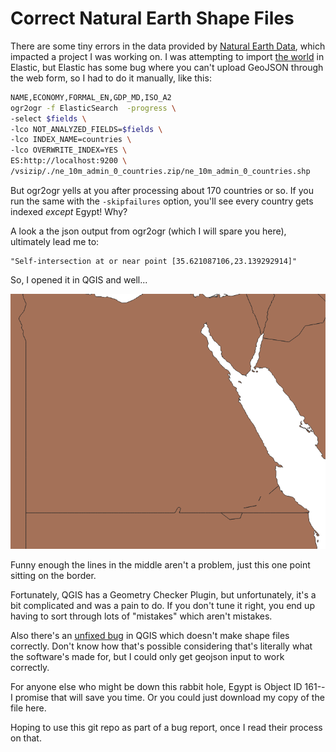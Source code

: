 # Correct Natural Earth Shape Files

There are some tiny errors in the data provided by [Natural Earth
Data](https://www.naturalearthdata.com/), which impacted a project I was
working on. I was attempting to import [the
world](https://www.naturalearthdata.com/downloads/10m-cultural-vectors/)
in Elastic, but Elastic has some bug where you can't upload GeoJSON
through the web form, so I had to do it manually, like this:
```bash
NAME,ECONOMY,FORMAL_EN,GDP_MD,ISO_A2
ogr2ogr -f ElasticSearch  -progress \
-select $fields \
-lco NOT_ANALYZED_FIELDS=$fields \
-lco INDEX_NAME=countries \
-lco OVERWRITE_INDEX=YES \
ES:http://localhost:9200 \
/vsizip/./ne_10m_admin_0_countries.zip/ne_10m_admin_0_countries.shp
```

But ogr2ogr yells at you after processing about 170 countries or so. If
you run the same with the `-skipfailures` option, you'll see every
country gets indexed *except* Egypt! Why?

A look a the json output from ogr2ogr (which I will spare you here),
ultimately lead me to:

```code
"Self-intersection at or near point [35.621087106,23.139292914]"
```

So, I opened it in QGIS and well...

![img](./oops.png)

Funny enough the lines in the middle aren't a problem, just this
one point sitting on the border.

Fortunately, QGIS has a Geometry Checker Plugin, but unfortunately, it's
a bit complicated and was a pain to do. If you don't tune it right, you
end up having to sort through lots of "mistakes" which aren't mistakes.

Also there's an [unfixed bug](https://github.com/qgis/QGIS/issues/37527) 
in QGIS which doesn't make shape files correctly.
Don't know how that's possible considering that's
literally what the software's made for, but I could only get geojson
input to work correctly.

For anyone else who might be down this rabbit hole, Egypt is Object ID
161--I promise that will save you time. Or you could just download my
copy of the file here.

Hoping to use this git repo as part of a bug report, once I read their
process on that.
